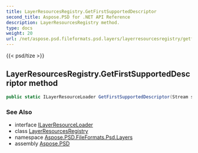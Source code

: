 ```yaml
---
title: LayerResourcesRegistry.GetFirstSupportedDescriptor
second_title: Aspose.PSD for .NET API Reference
description: LayerResourcesRegistry method. 
type: docs
weight: 20
url: /net/aspose.psd.fileformats.psd.layers/layerresourcesregistry/getfirstsupporteddescriptor/
---
```

{{< psd/tize >}}
## LayerResourcesRegistry.GetFirstSupportedDescriptor method

```csharp
public static ILayerResourceLoader GetFirstSupportedDescriptor(Stream stream, int psdVersion)
```

### See Also

* interface [ILayerResourceLoader](../../ilayerresourceloader/)
* class [LayerResourcesRegistry](../)
* namespace [Aspose.PSD.FileFormats.Psd.Layers](../../layerresourcesregistry/)
* assembly [Aspose.PSD](../../../)


